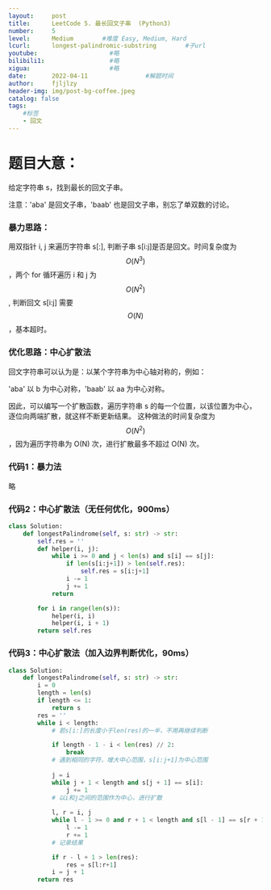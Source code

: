```yaml
---
layout:     post
title:      LeetCode 5. 最长回文子串  (Python3)  
number:     5               
level:      Medium        #难度 Easy, Medium, Hard
lcurl:      longest-palindromic-substring        #子url
youtube:                    #略
bilibili1:                  #略
xigua:                      #略
date:       2022-04-11                #解题时间
author:     fjljlzy
header-img: img/post-bg-coffee.jpeg
catalog: false
tags: 
    #标签 
    - 回文
---
```

# 题目大意：
$$$$
给定字符串 s，找到最长的回文子串。

注意：'aba' 是回文子串，'baab' 也是回文子串，别忘了单双数的讨论。

### 暴力思路：
用双指针 i, j 来遍历字符串 s[:], 判断子串 s[i:j]是否是回文。时间复杂度为 $$O(N^{3})$$，两个 for 循环遍历 i 和 j 为 $$O(N^{2})$$, 判断回文 s[i:j] 需要 $$O(N)$$，基本超时。 

### 优化思路：中心扩散法

回文字符串可以认为是：以某个字符串为中心轴对称的，例如：

'aba' 以 b 为中心对称，'baab' 以 aa 为中心对称。

因此，可以编写一个扩散函数，遍历字符串 s 的每一个位置，以该位置为中心，逐位向两端扩散，就这样不断更新结果。 这种做法的时间复杂度为 $$O(N^{2})$$，因为遍历字符串为 O(N) 次，进行扩散最多不超过 O(N) 次。    



### 代码1：暴力法
略

### 代码2：中心扩散法（无任何优化，900ms）
```python
class Solution:
    def longestPalindrome(self, s: str) -> str:
        self.res = ''
        def helper(i, j):
            while i >= 0 and j < len(s) and s[i] == s[j]:
                if len(s[i:j+1]) > len(self.res):
                    self.res = s[i:j+1]
                i -= 1
                j += 1
            return

        for i in range(len(s)):
            helper(i, i)
            helper(i, i + 1)
        return self.res
```

### 代码3：中心扩散法（加入边界判断优化，90ms）
```python
class Solution:
    def longestPalindrome(self, s: str) -> str:
        i = 0
        length = len(s)
        if length <= 1:
            return s
        res = ''
        while i < length:
            # 若s[i:]的长度小于len(res)的一半，不用再继续判断

            if length - 1 - i < len(res) // 2:
                break
            # 遇到相同的字符，增大中心范围，s[i:j+1]为中心范围
            
            j = i
            while j + 1 < length and s[j + 1] == s[i]:
                j += 1
            # 以i和j之间的范围作为中心，进行扩散
            
            l, r = i, j
            while l - 1 >= 0 and r + 1 < length and s[l - 1] == s[r + 1]:
                l -= 1
                r += 1
            # 记录结果

            if r - l + 1 > len(res):
                res = s[l:r+1]
            i = j + 1
        return res 


```